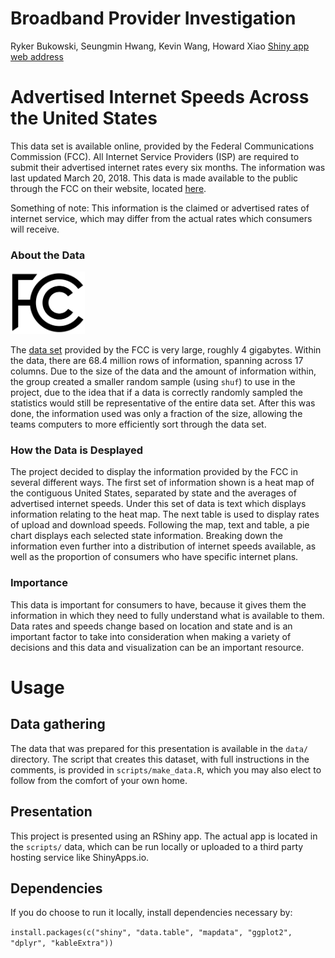 # Broadband Provider Investigation

Ryker Bukowski, Seungmin Hwang, Kevin Wang, Howard Xiao
[Shiny app web address](https://minhwang.shinyapps.io/fishery_wifi/)

# Advertised Internet Speeds Across the United States

This data set is available online, provided by the Federal Communications Commission (FCC). All Internet Service Providers (ISP) are required to submit their advertised internet rates every six months. The information was last updated March 20, 2018. This data is made available to the public through the FCC on their website, located [here]( https://opendata.fcc.gov/Wireline/Fixed-Broadband-Deployment-Data-December-2016-Stat/b5f4-szwq).

Something of note: This information is the claimed or advertised rates of internet service, which may differ from the actual rates which consumers will receive. 

### About the Data

<img src="fcc.png" height="100px">

The [data set](https://opendata.fcc.gov/Wireline/Fixed-Broadband-Deployment-Data-June-2017-Status-V/9r8r-g7ut) provided by the FCC is very large, roughly 4 gigabytes. Within the data, there are 68.4 million rows of information, spanning across 17 columns. Due to the size of the data and the amount of information within, the group created a smaller random sample (using `shuf`) to use in the project, due to the idea that if a data is correctly randomly sampled the statistics would still be representative of the entire data set. After this was done, the information used was only a fraction of the size, allowing the teams computers to more efficiently sort through the data set. 

### How the Data is Desplayed

The project decided to display the information provided by the FCC in several different ways. The first set of information shown is a heat map of the contiguous United States, separated by state and the averages of advertised internet speeds. Under this set of data is text which displays information relating to the heat map. The next table is used to display rates of upload and download speeds. Following the map, text and table, a pie chart displays each selected state information. Breaking down the information even further into a distribution of internet speeds available, as well as the proportion of consumers who have specific internet plans. 

### Importance 

This data is important for consumers to have, because it gives them the information in which they need to fully understand what is available to them. Data rates and speeds change based on location and state and is an important factor to take into consideration when making a variety of decisions and this data and visualization can be an important resource. 

# Usage

## Data gathering

The data that was prepared for this presentation is available in the `data/` directory. The script that creates this dataset, with full instructions in the comments, is provided in `scripts/make_data.R`, which you may also elect to follow from the comfort of your own home.

## Presentation

This project is presented using an RShiny app. The actual app is located in the `scripts/` data, which can be run locally or uploaded to a third party hosting service like ShinyApps.io.

## Dependencies

If you do choose to run it locally, install dependencies necessary by:

`install.packages(c("shiny", "data.table", "mapdata", "ggplot2", "dplyr", "kableExtra"))`

